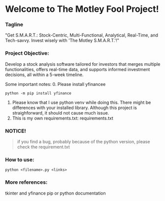 # Welcome to The Motley Fool Project!

### Tagline
"Get S.M.A.R.T.: Stock-Centric, Multi-Functional, Analytical, Real-Time, and Tech-savvy. Invest wisely with 'The Motley S.M.A.R.T.'!"

### Project Objective:
Develop a stock analysis software tailored for investors that merges multiple functionalities, offers real-time data, and supports informed investment decisions, all within a 5-week timeline.


Some important notes:
0. Please install yfinancee
```
python -m pip install yfinance
```
1. Please know that I use python venv while doing this. There might be differences with your installed library. Although this project is straighforward, it should not cause much issue.
2. This is my own requirements.txt: requirements.txt

### NOTICE! 

> if you find a bug, probably because of the python version, please check the requirement.txt

### How to use: 
```
python <filename>.py <links> 
```

### More references:
tkinter and yfinance pip or python documentation

